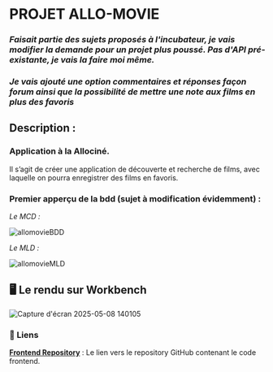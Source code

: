 # PROJET ALLO-MOVIE

### _Faisait partie des sujets proposés à l'incubateur, je vais modifier la demande pour un projet plus poussé. Pas d'API pré-existante, je vais la faire moi même._
### _Je vais ajouté une option commentaires et réponses façon forum ainsi que la possibilité de mettre une note aux films en plus des favoris_

## Description :

### Application à la Allociné.

Il s’agit de créer une application de découverte et recherche de films, avec
laquelle on pourra enregistrer des films en favoris.

### Premier apperçu de la bdd (sujet à modification évidemment) :

_Le MCD :_

![allomovieBDD](https://github.com/user-attachments/assets/6669a706-9bc7-485b-b219-73d91cc37cc1)

_Le MLD :_

![allomovieMLD](https://github.com/user-attachments/assets/7c10ac94-a9ca-41a9-a7bb-05a9a2f693b6)

## 🖥️ Le rendu sur Workbench

![Capture d'écran 2025-05-08 140105](https://github.com/user-attachments/assets/3feffee7-116c-4777-a6a9-182ad7e9ab43)

### 🔗 Liens

**[Frontend Repository](https://github.com/cedric-chimot/allo-movie-front)** : Le lien vers le repository GitHub contenant le code frontend.
